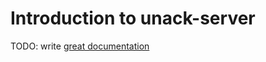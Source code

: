 # Introduction to unack-server

TODO: write [great documentation](http://jacobian.org/writing/great-documentation/what-to-write/)

